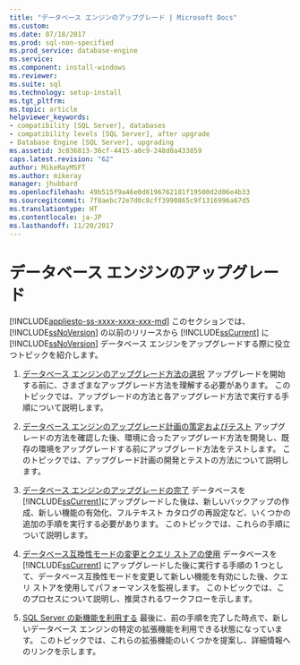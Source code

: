 ```yaml
---
title: "データベース エンジンのアップグレード | Microsoft Docs"
ms.custom: 
ms.date: 07/18/2017
ms.prod: sql-non-specified
ms.prod_service: database-engine
ms.service: 
ms.component: install-windows
ms.reviewer: 
ms.suite: sql
ms.technology: setup-install
ms.tgt_pltfrm: 
ms.topic: article
helpviewer_keywords:
- compatibility [SQL Server], databases
- compatibility levels [SQL Server], after upgrade
- Database Engine [SQL Server], upgrading
ms.assetid: 3c036813-36cf-4415-a0c9-248d0a433859
caps.latest.revision: "62"
author: MikeRayMSFT
ms.author: mikeray
manager: jhubbard
ms.openlocfilehash: 49b515f9a46e0d6196762181f19500d2d06e4b33
ms.sourcegitcommit: 7f8aebc72e7d0c8cff3990865c9f1316996a67d5
ms.translationtype: HT
ms.contentlocale: ja-JP
ms.lasthandoff: 11/20/2017
---
```

# <a name="upgrade-database-engine"></a>データベース エンジンのアップグレード
[!INCLUDE[appliesto-ss-xxxx-xxxx-xxx-md](../../includes/appliesto-ss-xxxx-xxxx-xxx-md.md)] このセクションでは、[!INCLUDE[ssNoVersion](../../includes/ssnoversion-md.md)] の以前のリリースから [!INCLUDE[ssCurrent](../../includes/sscurrent-md.md)] に [!INCLUDE[ssNoVersion](../../includes/ssnoversion-md.md)] データベース エンジンをアップグレードする際に役立つトピックを紹介します。  
  
1.  [データベース エンジンのアップグレード方法の選択](../../database-engine/install-windows/choose-a-database-engine-upgrade-method.md) アップグレードを開始する前に、さまざまなアップグレード方法を理解する必要があります。 このトピックでは、アップグレードの方法と各アップグレード方法で実行する手順について説明します。  
  
2.  [データベース エンジンのアップグレード計画の策定およびテスト](../../database-engine/install-windows/plan-and-test-the-database-engine-upgrade-plan.md) アップグレードの方法を確認した後、環境に合ったアップグレード方法を開発し、既存の環境をアップグレードする前にアップグレード方法をテストします。 このトピックでは、アップグレード計画の開発とテストの方法について説明します。  
  
3.  [データベース エンジンのアップグレードの完了](../../database-engine/install-windows/complete-the-database-engine-upgrade.md) データベースを [!INCLUDE[ssCurrent](../../includes/sscurrent-md.md)]にアップグレードした後は、新しいバックアップの作成、新しい機能の有効化、フルテキスト カタログの再設定など、いくつかの追加の手順を実行する必要があります。 このトピックでは、これらの手順について説明します。  
  
4.  [データベース互換性モードの変更とクエリ ストアの使用](../../database-engine/install-windows/change-the-database-compatibility-mode-and-use-the-query-store.md) データベースを [!INCLUDE[ssCurrent](../../includes/sscurrent-md.md)] にアップグレードした後に実行する手順の 1 つとして、データベース互換性モードを変更して新しい機能を有効にした後、クエリ ストアを使用してパフォーマンスを監視します。 このトピックでは、このプロセスについて説明し、推奨されるワークフローを示します。  
  
5.  [SQL Server の新機能を利用する](http://www.microsoft.com/sql-server/sql-server-2017) 最後に、前の手順を完了した時点で、新しいデータベース エンジンの特定の拡張機能を利用できる状態になっています。 このトピックでは、これらの拡張機能のいくつかを提案し、詳細情報へのリンクを示します。  
  
  
